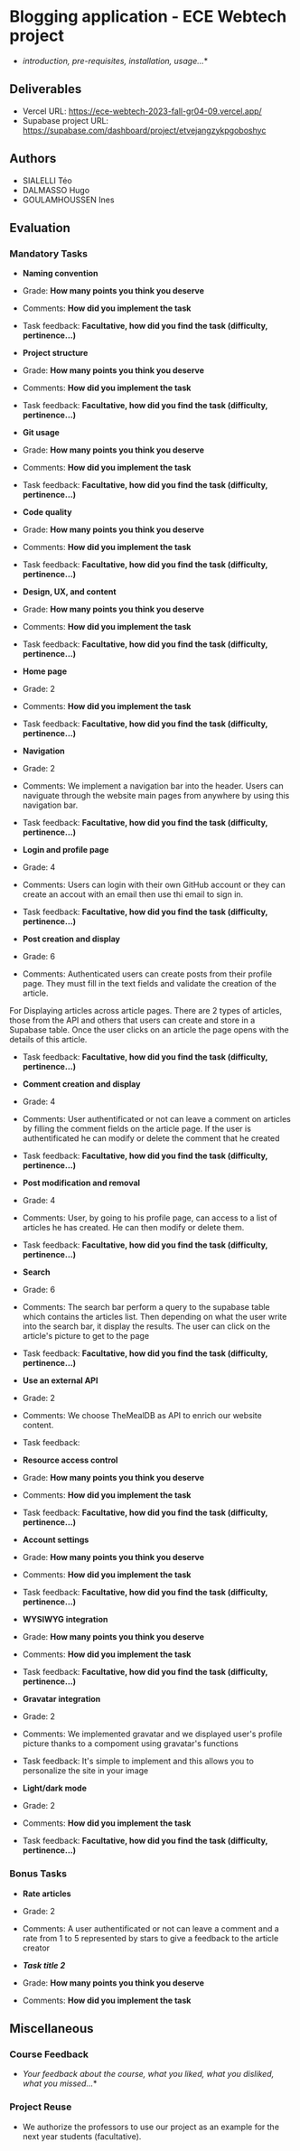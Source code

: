 # Blogging application - ECE Webtech project

- *introduction, pre-requisites, installation, usage...**

## Deliverables

- Vercel URL: https://ece-webtech-2023-fall-gr04-09.vercel.app/
- Supabase project URL: https://supabase.com/dashboard/project/etvejangzykpgoboshyc

## Authors
 
- SIALELLI Téo
- DALMASSO Hugo
- GOULAMHOUSSEN Ines

## Evaluation

### Mandatory Tasks

- **Naming convention**

* Grade: **How many points you think you deserve**

* Comments: **How did you implement the task**

* Task feedback: **Facultative, how did you find the task (difficulty, pertinence...)**

- **Project structure**

* Grade: **How many points you think you deserve**

* Comments: **How did you implement the task**

* Task feedback: **Facultative, how did you find the task (difficulty, pertinence...)**

- **Git usage**

* Grade: **How many points you think you deserve**

* Comments: **How did you implement the task**

* Task feedback: **Facultative, how did you find the task (difficulty, pertinence...)**

- **Code quality**

* Grade: **How many points you think you deserve**

* Comments: **How did you implement the task**

* Task feedback: **Facultative, how did you find the task (difficulty, pertinence...)**

- **Design, UX, and content**

* Grade: **How many points you think you deserve**

* Comments: **How did you implement the task**

* Task feedback: **Facultative, how did you find the task (difficulty, pertinence...)**

- **Home page**

* Grade: 2

* Comments: **How did you implement the task**

* Task feedback: **Facultative, how did you find the task (difficulty, pertinence...)**

- **Navigation**

* Grade: 2

* Comments: We implement a navigation bar into the header. Users can naviguate through the website main pages from anywhere by using this navigation bar.

* Task feedback: **Facultative, how did you find the task (difficulty, pertinence...)**

- **Login and profile page**

* Grade: 4

* Comments: Users can login with their own GitHub account or they can create an accout with an email then use thi email to sign in.

* Task feedback: **Facultative, how did you find the task (difficulty, pertinence...)**

- **Post creation and display**

* Grade: 6

* Comments: Authenticated users can create posts from their profile page. They must fill in the text fields and validate the creation of the article.

For Displaying articles across article pages. There are 2 types of articles, those from the API and others that users can create and store in a Supabase table. Once the user clicks on an article the page opens with the details of this article.

* Task feedback: **Facultative, how did you find the task (difficulty, pertinence...)**

- **Comment creation and display**

* Grade: 4

* Comments: User authentificated or not can leave a comment on articles by filling the comment fields on the article page. If the user is authentificated he can modify or delete the comment that he created

* Task feedback: **Facultative, how did you find the task (difficulty, pertinence...)**

- **Post modification and removal**

* Grade: 4

* Comments: User, by going to his profile page, can access to a list of articles he has created. He can then modify or delete them.

* Task feedback: **Facultative, how did you find the task (difficulty, pertinence...)**

- **Search**

* Grade: 6

* Comments: The search bar perform a query to the supabase table which contains the articles list. Then depending on what the user write into the search bar, it display the results. The user can click on the article's picture to get to the page

* Task feedback: **Facultative, how did you find the task (difficulty, pertinence...)**

- **Use an external API**

* Grade: 2

* Comments: We choose TheMealDB as API to enrich our website content.

* Task feedback:

- **Resource access control**

* Grade: **How many points you think you deserve**

* Comments: **How did you implement the task**

* Task feedback: **Facultative, how did you find the task (difficulty, pertinence...)**

- **Account settings**

* Grade: **How many points you think you deserve**

* Comments: **How did you implement the task**

* Task feedback: **Facultative, how did you find the task (difficulty, pertinence...)**

- **WYSIWYG integration**

* Grade: **How many points you think you deserve**

* Comments: **How did you implement the task**

* Task feedback: **Facultative, how did you find the task (difficulty, pertinence...)**

- **Gravatar integration**

* Grade: 2

* Comments: We implemented gravatar and we displayed user's profile picture thanks to a compoment using gravatar's functions

* Task feedback: It's simple to implement and this allows you to personalize the site in your image

- **Light/dark mode**

* Grade: 2

* Comments: **How did you implement the task**

* Task feedback: **Facultative, how did you find the task (difficulty, pertinence...)**

### Bonus Tasks

- **Rate articles**

* Grade: 2

* Comments: A user authentificated or not can leave a comment and a rate from 1 to 5 represented by stars to give a feedback to the article creator

- ***Task title 2***

* Grade: **How many points you think you deserve**

* Comments: **How did you implement the task**

## Miscellaneous

### Course Feedback

- *Your feedback about the course, what you liked, what you disliked, what you missed...**

### Project Reuse

- We authorize the professors to use our project as an example for the next year students (facultative).
